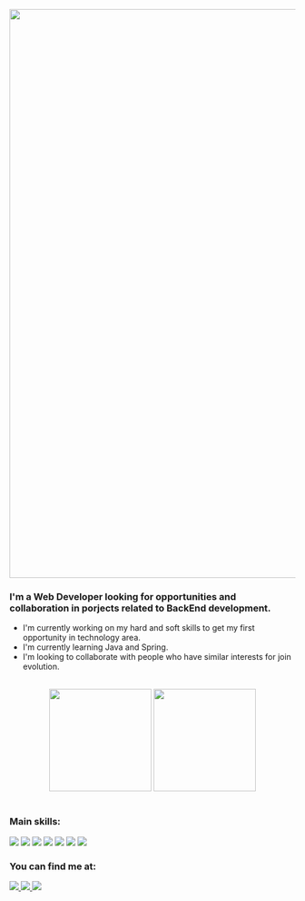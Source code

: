 <p align="center">
  <img width=1000vh src="https://capsule-render.vercel.app/api?type=waving&color=B0C4DE&height=200&section=header&text=Welcome&fontSize=75"/>
</p>

 ### I'm a Web Developer looking for opportunities and collaboration in porjects related to BackEnd development.<br>
  * I'm currently working on my hard and soft skills to get my first opportunity in technology area.
  * I'm currently learning Java and Spring.
  * I'm looking to collaborate with people who have similar interests for join evolution.
  
<br>

<div align="center">
    <img height="180em" src="https://github-readme-stats.vercel.app/api?username=odlavir&show_icons=true&bg_color=B0C4DE&title_color=1C1C1C"/>
     <img height="180em" src="https://github-readme-stats.vercel.app/api/top-langs/?username=odlavir&layout=compact&title_color=1C1C1C&text_color=1C1C1C&bg_color=B0C4DE"/>
</div>

<br> 

### Main skills:
<div align="left">
  <img src="https://img.shields.io/badge/HTML5-E34F26?style=for-the-badge&logo=html5&logoColor=white">
  <img src="https://img.shields.io/badge/CSS3-1572B6?style=for-the-badge&logo=css3&logoColor=white">
  <img src="https://img.shields.io/badge/JavaScript-323330?style=for-the-badge&logo=javascript&logoColor=F7DF1E">
  <img src="https://img.shields.io/badge/Node.js-43853D?style=for-the-badge&logo=node.js&logoColor=white">
  <img src="https://img.shields.io/badge/Angular-DD0031?style=for-the-badge&logo=angular&logoColor=white">
  <img src="https://img.shields.io/badge/Java-ED8B00?style=for-the-badge&logo=java&logoColor=white">
  <img src="https://img.shields.io/badge/Spring-6DB33F?style=for-the-badge&logo=spring&logoColor=white">

  </div>

### You can find me at:
<div align="left">
  <a href="mailto:lavir.andrade@gmail.com" target="_blank"><img src="https://img.shields.io/badge/Gmail-D14836?style=for-the-badge&logo=gmail&logoColor=white"</a>
  <a href="https://www.linkedin.com/in/odlavir/" target="_blank"><img src="https://img.shields.io/badge/LinkedIn-0077B5?style=for-the-badge&logo=linkedin&logoColor=white"</a>
  <a href="https://www.instagram.com/lavirandrade/" target="_blank"><img src="https://img.shields.io/badge/Instagram-E4405F?style=for-the-badge&logo=instagram&logoColor=white"</a>
</div>

